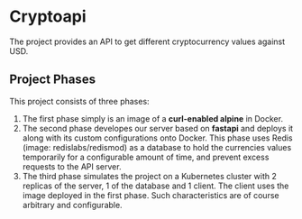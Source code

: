 # Cryptoapi

The project provides an API to get different cryptocurrency values against USD.


## Project Phases

This project consists of three phases:

1. The first phase simply is an image of a **curl-enabled alpine** in Docker.
2. The second phase developes our server based on **fastapi** and deploys it along with its custom configurations onto Docker. This phase uses Redis (image: redislabs/redismod) as a database to hold the currencies values temporarily for a configurable amount of time, and prevent excess requests to the API server.
3. The third phase simulates the project on a Kubernetes cluster with 2 replicas of the server, 1 of the database and 1 client. The client uses the image deployed in the first phase. Such characteristics are of course arbitrary and configurable.